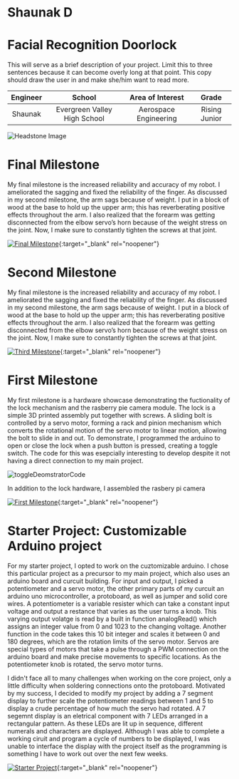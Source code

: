  # Shaunak D
 # Facial Recognition Doorlock
This will serve as a brief description of your project. Limit this to three sentences because it can become overly long at that point. This copy should draw the user in and make she/him want to read more.

| **Engineer** | **School** | **Area of Interest** | **Grade** |
|:--:|:--:|:--:|:--:|
| Shaunak | Evergreen Valley High School | Aerospace Engineering | Rising Junior

![Headstone Image](https://lh3.googleusercontent.com/pw/AM-JKLUyPm9lDkql57HACJpmlW91aN88FNzyqxOioTUiMTENQXb8N1k2SJOokscovDwvwWpHQtxzqjl9eZkr3oGKPCluUKkqFlOtY0NmaqmNtPLWZtcC9R8DLAHgj4aWDrxZ7iRT_iMwPqLYGsAs-knikgB_=w1830-h1828-no?authuser=0)
  
# Final Milestone
My final milestone is the increased reliability and accuracy of my robot. I ameliorated the sagging and fixed the reliability of the finger. As discussed in my second milestone, the arm sags because of weight. I put in a block of wood at the base to hold up the upper arm; this has reverberating positive effects throughout the arm. I also realized that the forearm was getting disconnected from the elbow servo’s horn because of the weight stress on the joint. Now, I make sure to constantly tighten the screws at that joint. 

[![Final Milestone](https://res.cloudinary.com/marcomontalbano/image/upload/v1612573869/video_to_markdown/images/youtube--F7M7imOVGug-c05b58ac6eb4c4700831b2b3070cd403.jpg )](https://www.youtube.com/watch?v=F7M7imOVGug&feature=emb_logo "Final Milestone"){:target="_blank" rel="noopener"}

# Second Milestone
My final milestone is the increased reliability and accuracy of my robot. I ameliorated the sagging and fixed the reliability of the finger. As discussed in my second milestone, the arm sags because of weight. I put in a block of wood at the base to hold up the upper arm; this has reverberating positive effects throughout the arm. I also realized that the forearm was getting disconnected from the elbow servo’s horn because of the weight stress on the joint. Now, I make sure to constantly tighten the screws at that joint.

[![Third Milestone](https://res.cloudinary.com/marcomontalbano/image/upload/v1612574014/video_to_markdown/images/youtube--y3VAmNlER5Y-c05b58ac6eb4c4700831b2b3070cd403.jpg)](https://www.youtube.com/watch?v=y3VAmNlER5Y&feature=emb_logo "Second Milestone"){:target="_blank" rel="noopener"}
# First Milestone

My first milestone is a hardware showcase demonstrating the fuctionality of the lock mechanism and the rasberry pie camera module. The lock is a simple 3D printed assembly put together with screws. A sliding bolt is controlled by a servo motor, forming a rack and pinion mechanism which converts the rotational motion of the servo motor to linear motion, allowing the bolt to slide in and out. To demonstrate, I programmed the arduino to open or close the lock when a push button is pressed, creating a toggle switch. The code for this was esepcially interesting to develop despite it not having a direct connection to my main project. 

![toggleDeomstratorCode](https://i.postimg.cc/cJb3sQ2j/Screen-Shot-2022-07-01-at-10-18-09-AM.png)

In addition to the lock hardware, I assembled the rasbery pi camera 

[![First Milestone](https://i3.ytimg.com/vi/aTZep-6-vyo/maxresdefault.jpg)](https://www.youtube.com/watch?v=aTZep-6-vyo){:target="_blank" rel="noopener"}

# Starter Project: Customizable Arduino project 
  
  For my starter project, I opted to work on the cuztomizable arduino. I chose this particular project as a precursor to my main project, which also uses an arduino board and curcuit building. For input and output, I picked a potentiometer and a servo motor, the other primary parts of my curcuit an arduino uno microcontroller, a protoboard, as well as jumper and solid core wires. A potentiometer is a variable resister which can take a constant input voltage and output a restance that varies as the user turns a knob. This varying output volatge is read by a built in function analogRead() which assigns an integer value from 0 and 1023 to the changing voltage. Another function in the code takes this 10 bit integer and scales it between 0 and 180 degrees, which are the rotation limits of the servo motor. Servos are special types of motors that take a pulse through a PWM connection on the arduino board and make precise movements to specific locations. As the potentiometer knob is rotated, the servo motor turns. 

  I didn't face all to many challenges when working on the core project, only a little difficulty when soldering connections onto the protoboard. Motivated by my success, I decided to modify my project by adding a 7 segment display to further scale the potentiometer readings between 1 and 5 to display a crude percentage of how much the servo had rotated. A 7 segemnt display is an eletrical component with 7 LEDs arranged in a rectangular pattern. As these LEDs are lit up in sequence, different numerals and characters are displayed. Although I was able to complete a working ciruit and program a cycle of numbers to be displayed, I was unable to interface the display with the project itself as the programming is something I have to work out over the next few weeks. 

[![Starter Project](https://i3.ytimg.com/vi/Zb-74cf-3_k/maxresdefault.jpg)](https://youtu.be/Zb-74cf-3_k "Starter Project"){:target="_blank" rel="noopener"}
